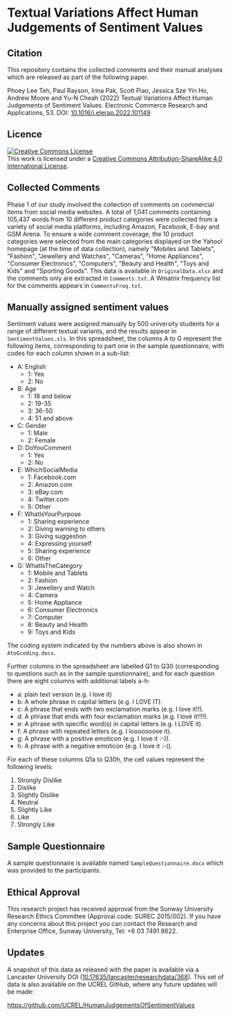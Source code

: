 # Textual Variations Affect Human Judgements of Sentiment Values

## Citation

This repository contains the collected comments and their manual analyses which are released as part of the following paper.

Phoey Lee Teh, Paul Rayson, Irina Pak, Scott Piao, Jessica Sze Yin Ho, Andrew Moore and Yu-N Cheah (2022) Textual Variations Affect Human Judgements of Sentiment Values. Electronic Commerce Research and Applications, 53.
DOI: <a href="https://doi.org/10.1016/j.elerap.2022.101149">10.1016/j.elerap.2022.101149</a>	

## Licence

<a rel="license" href="http://creativecommons.org/licenses/by-sa/4.0/"><img alt="Creative Commons License" style="border-width:0" src="https://i.creativecommons.org/l/by-sa/4.0/88x31.png" /></a><br />This work is licensed under a <a rel="license" href="http://creativecommons.org/licenses/by-sa/4.0/">Creative Commons Attribution-ShareAlike 4.0 International License</a>.

## Collected Comments

Phase 1 of our study involved the collection of comments on commercial items from social media websites. A total of 1,041 comments containing 105,437 words from 10 different product categories were collected from a variety of social media platforms, including Amazon, Facebook, E-bay and GSM Arena. To ensure a wide comment coverage, the 10 product categories were selected from the main categories displayed on the Yahoo! homepage (at the time of data collection), namely "Mobiles and Tablets", "Fashion", "Jewellery and Watches", "Cameras", "Home Appliances", "Consumer Electronics", "Computers", "Beauty and Health", "Toys and Kids" and "Sporting Goods". This data is available in `OriginalData.xlsx` and the comments only are extracted in `Comments.txt`. A Wmatrix frequency list for the comments appears in `CommentsFreq.txt`.

## Manually assigned sentiment values

Sentiment values were assigned manually by 500 university students for a range of different textual variants, and the results appear in `SentimentValues.xls`. In this spreadsheet, the columns A to G represent the following items, corresponding to part one in the sample questionnaire, with codes for each column shown in a sub-list: 

* A: English
  * 1: Yes
  * 2: No
* B: Age
  * 1: 18 and below
  * 2: 19-35
  * 3: 36-50
  * 4: 51 and above
* C: Gender
  * 1: Male
  * 2: Female
* D: DoYouComment
  * 1: Yes
  * 2: No
* E: WhichSocialMedia
  * 1: Facebook.com
  * 2: Amazon.com
  * 3: eBay.com
  * 4: Twitter.com
  * 5: Other
* F: WhatIsYourPurpose
  * 1: Sharing experience
  * 2: Giving warning to others
  * 3: Giving suggestion
  * 4: Expressing yourself
  * 5: Sharing experience
  * 6: Other
* G: WhatIsTheCategory
  * 1: Mobile and Tablets
  * 2: Fashion
  * 3: Jewellery and Watch
  * 4: Camera
  * 5: Home Appliance
  * 6: Consumer Electronics
  * 7: Computer
  * 8: Beauty and Health
  * 9: Toys and Kids
 
The coding system indicated by the numbers above is also shown in `AtoGcoding.docx`.
 
Further columns in the spreadsheet are labelled Q1 to Q30 (corresponding to questions such as in the sample questionnaire), and for each question there are eight columns with additional labels a-h:

* a: plain text version (e.g. I love it)
* b: A whole phrase in capital letters (e.g. I LOVE IT).
* c: A phrase that ends with two exclamation marks (e.g. I love it!!).
* d: A phrase that ends with four exclamation marks (e.g. I love it!!!!).
* e: A phrase with specific word(s) in capital letters (e.g. I LOVE it).
* f: A phrase with repeated letters (e.g. I looooooove it).
* g: A phrase with a positive emoticon (e.g. I love it :-)).
* h: A phrase with a negative emoticon (e.g. I love it :-(). 

For each of these columns Q1a to Q30h, the cell values represent the following levels:

 1. Strongly Dislike
 2. Dislike
 3. Slightly Dislike
 4. Neutral
 5. Slightly Like
 6. Like
 7. Strongly Like
 
## Sample Questionnaire

A sample questionnaire is available named `SampleQuestionnaire.docx` which was provided to the participants.


## Ethical Approval

This research project has received approval from the Sunway University Research Ethics Committee (Approval code: SUREC 2015/002). If you have any concerns about this project you can contact the Research and Enterprise Office, Sunway University, Tel: +6 03 7491 8622. 

## Updates

A snapshot of this data as released with the paper is available via a Lancaster University DOI
(<a href="https://doi.org/10.17635/lancaster/researchdata/368">10.17635/lancaster/researchdata/368</a>).
This set of data is also available on the UCREL GitHub, where any future updates will be made:

https://github.com/UCREL/HumanJudgementsOfSentimentValues

